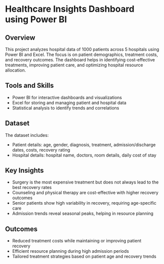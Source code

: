# Healthcare Insights Dashboard using Power BI  

## Overview  
This project analyzes hospital data of 1000 patients across 5 hospitals using Power BI and Excel. The focus is on patient demographics, treatment costs, and recovery outcomes. The dashboard helps in identifying cost-effective treatments, improving patient care, and optimizing hospital resource allocation.  

## Tools and Skills  
- Power BI for interactive dashboards and visualizations  
- Excel for storing and managing patient and hospital data  
- Statistical analysis to identify trends and correlations  

## Dataset  
The dataset includes:  
- Patient details: age, gender, diagnosis, treatment, admission/discharge dates, costs, recovery rating  
- Hospital details: hospital name, doctors, room details, daily cost of stay  

## Key Insights  
- Surgery is the most expensive treatment but does not always lead to the best recovery rates  
- Counseling and physical therapy are cost-effective with higher recovery outcomes  
- Senior patients show high variability in recovery, requiring age-specific care  
- Admission trends reveal seasonal peaks, helping in resource planning  

## Outcomes  
- Reduced treatment costs while maintaining or improving patient recovery  
- Efficient resource planning during high admission periods  
- Tailored treatment strategies based on patient age and recovery trends  
